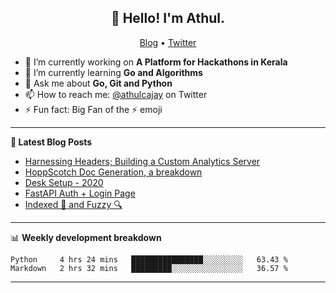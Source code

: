 <h2 align="center">👋 Hello! I'm Athul.</h2>
<p align="center">
  <a href="https://blog.athulcyriac.xyz">Blog</a> •
  <a href="https://twitter.com/athulcajay">Twitter</a>
</p>


- 🔭 I’m currently working on **A Platform for Hackathons in Kerala**
- 🌱 I’m currently learning **Go and Algorithms**
- 💬 Ask me about **Go, Git and Python**
- 📫 How to reach me: [@athulcajay](https://twitter.com/athulcajay) on Twitter
- ⚡ Fun fact: Big Fan of the :zap: emoji

-------

**📝 Latest Blog Posts**

<!-- BLOG-POST-LIST:START -->
- [Harnessing Headers; Building a Custom Analytics Server](https://blog.athulcyriac.xyz/analytics_from_scratch/)
- [HoppScotch Doc Generation, a breakdown](https://blog.athulcyriac.xyz/hopp-gen/)
- [Desk Setup - 2020](https://blog.athulcyriac.xyz/desk-2020/)
- [FastAPI Auth + Login Page](https://blog.athulcyriac.xyz/fastapi-auth/)
- [Indexed 🧠 and Fuzzy 🔍](https://blog.athulcyriac.xyz/zettel-search/)
<!-- BLOG-POST-LIST:END -->

-------

📊 **Weekly development breakdown**
<!--START_SECTION:waka-->
```text
Python     4 hrs 24 mins   ████████████████░░░░░░░░░   63.43 % 
Markdown   2 hrs 32 mins   █████████░░░░░░░░░░░░░░░░   36.57 % 
```
<!--END_SECTION:waka-->

-------
